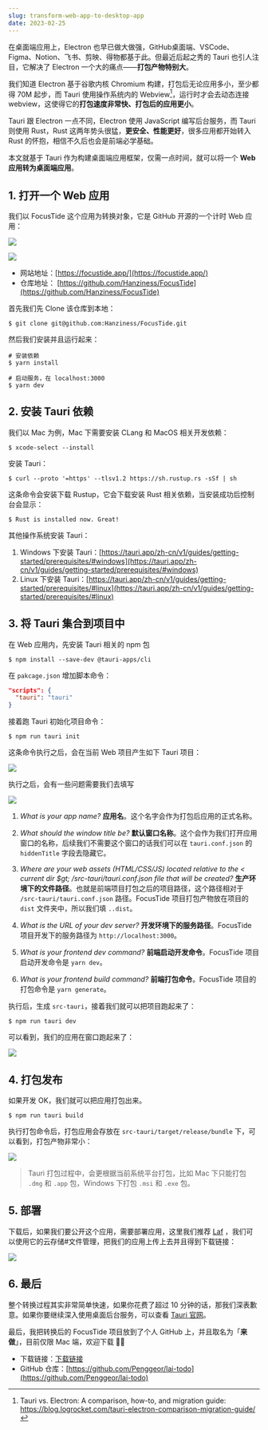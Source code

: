 ```yaml
---
slug: transform-web-app-to-desktop-app
date: 2023-02-25
---
```


在桌面端应用上，Electron 也早已做大做强，GitHub桌面端、VSCode、Figma、Notion、飞书、剪映、得物都基于此。但最近后起之秀的 Tauri 也引人注目，它解决了 Electron 一个大的痛点——**打包产物特别大**。

我们知道 Electron 基于谷歌内核 Chromium 构建，打包后无论应用多小，至少都得 70M 起步，而 Tauri 使用操作系统内的 Webview[^1]，运行时才会去动态连接 webview，这使得它的**打包速度非常快、打包后的应用更小**。

[^1]: Tauri vs. Electron: A comparison, how-to, and migration guide: https://blog.logrocket.com/tauri-electron-comparison-migration-guide/

Tauri 跟 Electron 一点不同，Electron 使用 JavaScript 编写后台服务，而 Tauri 则使用 Rust，Rust 这两年势头很猛，**更安全、性能更好**，很多应用都开始转入 Rust 的怀抱，相信不久后也会是前端必学基础。

本文就基于 Tauri 作为构建桌面端应用框架，仅需一点时间，就可以将一个 **Web 应用转为桌面端应用**。

## 1. 打开一个 Web 应用

我们以 FocusTide 这个应用为转换对象，它是 GitHub 开源的一个计时 Web 应用：

![](http://img.wukaipeng.com/2023/12/02-121001-rIhYVr-08eab53012484b70be26b0382c651936.png)

![](http://img.wukaipeng.com/2023/12/02-121005-TeXIZH-6282d1fac4b04a289b5f918eb6a2ebbe.png)



- 网站地址：[https://focustide.app/](https://focustide.app/)
- 仓库地址：
[https://github.com/Hanziness/FocusTide](https://github.com/Hanziness/FocusTide)

首先我们先 Clone 该仓库到本地：

```shell
$ git clone git@github.com:Hanziness/FocusTide.git
```

然后我们安装并且运行起来：

```shell
# 安装依赖
$ yarn install

# 启动服务，在 localhost:3000
$ yarn dev
```



## 2. 安装 Tauri 依赖
我们以 Mac 为例，Mac 下需要安装 CLang 和 MacOS 相关开发依赖：

```shell
$ xcode-select --install
```

安装 Tauri：
```
$ curl --proto '=https' --tlsv1.2 https://sh.rustup.rs -sSf | sh
```
这条命令会安装下载 Rustup，它会下载安装 Rust 相关依赖，当安装成功后控制台会显示：

```shell
$ Rust is installed now. Great!
```

其他操作系统安装 Tauri：

1. Windows 下安装 Tauri：[https://tauri.app/zh-cn/v1/guides/getting-started/prerequisites/#windows](https://tauri.app/zh-cn/v1/guides/getting-started/prerequisites/#windows)
2. Linux 下安装 Tauri：[https://tauri.app/zh-cn/v1/guides/getting-started/prerequisites/#linux](https://tauri.app/zh-cn/v1/guides/getting-started/prerequisites/#linux)



## 3. 将 Tauri 集合到项目中
在 Web 应用内，先安装 Tauri 相关的 npm 包
```shell
$ npm install --save-dev @tauri-apps/cli
```

在 `pakcage.json` 增加脚本命令：

```json
"scripts": {
  "tauri": "tauri"
}
```

接着跑 Tauri 初始化项目命令：

```shell
$ npm run tauri init
```
这条命令执行之后，会在当前 Web 项目产生如下 Tauri 项目：

![](http://img.wukaipeng.com/2023/12/02-121011-iig1xH-ff9ceef6ea0341dd910df26b105daddd.png)


执行之后，会有一些问题需要我们去填写

![](http://img.wukaipeng.com/2023/12/02-121015-RBJHbg-0e7b4ec330f445cda1c4601cab694104.png)

1. *What is your app name?*
**应用名**。这个名字会作为打包后应用的正式名称。

2. *What should the window title be?*
**默认窗口名称**。这个会作为我们打开应用窗口的名称，后续我们不需要这个窗口的话我们可以在 `tauri.conf.json`  的 `hiddenTitle` 字段去隐藏它。

3. *Where are your web assets (HTML/CSS/JS) located relative to the &lt; current dir $gt; /src-tauri/tauri.conf.json file that will be created?*
**生产环境下的文件路径**。也就是前端项目打包之后的项目路径，这个路径相对于 `/src-tauri/tauri.conf.json` 路径。FocusTide 项目打包产物放在项目的 `dist`  文件夹中，所以我们填 `..dist`。

4. *What is the URL of your dev server?*
**开发环境下的服务路径**。FocusTide 项目开发下的服务路径为 `http://localhost:3000`。

5. *What is your frontend dev command?*
**前端启动开发命令**。FocusTide 项目启动开发命令是 `yarn dev`。

6. *What is your frontend build command?*
**前端打包命令**。FocusTide 项目的打包命令是 `yarn generate`。


执行后，生成 `src-tauri`，接着我们就可以把项目跑起来了：
```shell
$ npm run tauri dev
```

可以看到，我们的应用在窗口跑起来了：

![](http://img.wukaipeng.com/2023/12/02-121019-wkozpv-271beed775124437977b26287fd4c8c9.png)

## 4. 打包发布
如果开发 OK，我们就可以把应用打包出来。

```shell
$ npm run tauri build
```

执行打包命令后，打包应用会存放在 `src-tauri/target/release/bundle` 下，可以看到，打包产物非常小：

![](http://img.wukaipeng.com/2023/12/02-121023-f2kEOL-74132756adf04a6e967d9be2bd87849c.png)


> Tauri 打包过程中，会更根据当前系统平台打包，比如 Mac 下只能打包 `.dmg` 和 `.app` 包，Windows 下打包 `.msi` 和 `.exe` 包。

## 5. 部署
下载后，如果我们要公开这个应用，需要部署应用，这里我们推荐 [Laf](https://www.lafyun.com/) ，我们可以使用它的云存储#文件管理，把我们的应用上传上去并且得到下载链接：

![](http://img.wukaipeng.com/2023/12/02-121029-7UBxEv-75313a644c014420aee88e18b28a2760.png)

## 6. 最后
整个转换过程其实非常简单快速，如果你花费了超过 10 分钟的话，那我们深表歉意。如果你要继续深入使用桌面后台服务，可以查看 [Tauri 官网](https://tauri.app/zh-cn/v1/guides/)。

最后，我把转换后的 FocusTide 项目放到了个人 GitHub 上，并且取名为「**来做**」，目前仅限 Mac 端，欢迎下载  👏🏻
- 下载链接：[下载链接](https://oss.lafyun.com/iemwd3-app/Lai%20Todo_0.1.0_aarch64.dmg?X-Amz-Algorithm=AWS4-HMAC-SHA256&X-Amz-Credential=WKIIB9JJ54H604R8DQ7P/20230219/us-east-1/s3/aws4_request&X-Amz-Date=20230219T131932Z&X-Amz-Expires=900&X-Amz-Security-Token=eyJhbGciOiJIUzUxMiIsInR5cCI6IkpXVCJ9.eyJhY2Nlc3NLZXkiOiJXS0lJQjlKSjU0SDYwNFI4RFE3UCIsImV4cCI6MTY3Njg5OTE3MiwicGFyZW50IjoiaWVtd2QzIiwic2Vzc2lvblBvbGljeSI6ImV5SldaWEp6YVc5dUlqb2lNakF4TWkweE1DMHhOeUlzSWxOMFlYUmxiV1Z1ZENJNlczc2lVMmxrSWpvaVlYQndMWE4wY3kxbWRXeHNMV2R5WVc1MElpd2lSV1ptWldOMElqb2lRV3hzYjNjaUxDSkJZM1JwYjI0aU9pSnpNem9xSWl3aVVtVnpiM1Z5WTJVaU9pSmhjbTQ2WVhkek9uTXpPam82S2lKOVhYMD0ifQ.iVAx0shFo9G9pTGxDpP1WEQ8YYAF9i2MJu0GdqCo3zVRrXoNQUDIhaSnQq4Vm-qBO_xpaJ-Pi4fdqhav6GOn9w&X-Amz-Signature=8c7cd7660610fd8391209e5bd0e7c9fc8ce438560ce45216dbd37413e1aa04c2&X-Amz-SignedHeaders=host)
- GitHub 仓库：[https://github.com/Penggeor/lai-todo](https://github.com/Penggeor/lai-todo)



